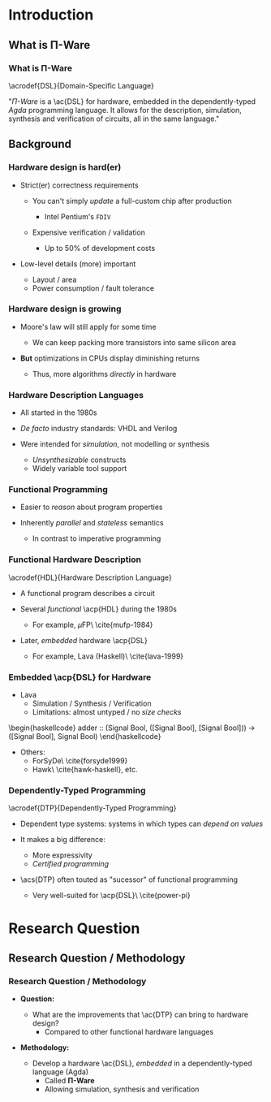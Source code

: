 Introduction
============

What is Π-Ware
--------------

### What is Π-Ware ###

  \acrodef{DSL}{Domain-Specific Language}

  "_Π-Ware_ is a \ac{DSL} for hardware, embedded in the dependently-typed _Agda_ programming language.
  It allows for the description, simulation, synthesis and verification of circuits,
  all in the same language."


Background
----------

### Hardware design is hard(er) ###

  * Strict(er) correctness requirements
      + You can't simply _update_ a full-custom chip after production
          - Intel Pentium's `FDIV`

      + Expensive verification / validation
          - Up to 50% of development costs

  * Low-level details (more) important
      + Layout / area
      + Power consumption / fault tolerance

### Hardware design is growing ###

  * Moore's law will still apply for some time
      + We can keep packing more transistors into same silicon area

  * **But** optimizations in CPUs display diminishing returns
      + Thus, more algorithms _directly_ in hardware

### Hardware Description Languages ###

  * All started in the 1980s

  * _De facto_ industry standards: VHDL and Verilog

  * Were intended for _simulation_, not modelling or synthesis
      + _Unsynthesizable_ constructs
      + Widely variable tool support


### Functional Programming ###

  * Easier to _reason_ about program properties

  * Inherently _parallel_ and _stateless_ semantics
      + In contrast to imperative programming

### Functional Hardware Description ###

  \acrodef{HDL}{Hardware Description Language}

  * A functional program describes a circuit

  * Several _functional_ \acp{HDL} during the 1980s
      + For example, $\mu$FP\ \cite{mufp-1984}

  * Later, _embedded_ hardware \acp{DSL}
      + For example, Lava (Haskell)\ \cite{lava-1999}

### Embedded \acp{DSL} for Hardware ###

  * Lava
      + Simulation / Synthesis / Verification
      + Limitations: almost untyped / no _size checks_

  \begin{haskellcode}
        adder :: (Signal Bool, ([Signal Bool], [Signal Bool]))
              -> ([Signal Bool], Signal Bool)
  \end{haskellcode}

  * Others:
      + ForSyDe\ \cite{forsyde1999}
      + Hawk\ \cite{hawk-haskell}, etc.

### Dependently-Typed Programming ###

  \acrodef{DTP}{Dependently-Typed Programming}

  * Dependent type systems: systems in which types can _depend on values_

  * It makes a big difference:
      + More expressivity
      + _Certified programming_

  * \acs{DTP} often touted as "sucessor" of functional programming
      + Very well-suited for \acp{DSL}\ \cite{power-pi}


Research Question
=================

Research Question / Methodology
-------------------------------

### Research Question / Methodology ###

  * **Question:**
      + What are the improvements that \ac{DTP} can bring to hardware design?
          - Compared to other functional hardware languages

  * **Methodology:**
      + Develop a hardware \ac{DSL}, _embedded_ in a dependently-typed language (Agda)
          - Called **Π-Ware**
          - Allowing simulation, synthesis and verification


